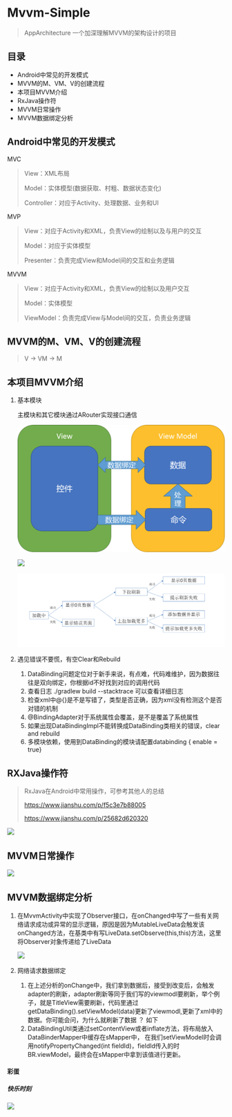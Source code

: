 # Mvvm-Simple

> AppArchitecture 一个加深理解MVVM的架构设计的项目

## 目录

* Android中常见的开发模式
* MVVM的M、VM、V的创建流程
* 本项目MVVM介绍
* RxJava操作符
* MVVM日常操作
* MVVM数据绑定分析



## Android中常见的开发模式

MVC

> View：XML布局
>
> Model：实体模型(数据获取、村粗、数据状态变化)
>
> Controller：对应于Activity、处理数据、业务和UI

MVP

> View：对应于Activity和XML，负责View的绘制以及与用户的交互
>
> Model：对应于实体模型
>
> Presenter：负责完成View和Model间的交互和业务逻辑

MVVM

> View：对应于Activity和XML，负责View的绘制以及用户交互
>
> Model：实体模型
>
> ViewModel：负责完成View与Model间的交互，负责业务逻辑

## MVVM的M、VM、V的创建流程

>  V -> VM -> M

## 本项目MVVM介绍

1. 基本模块

   主模块和其它模块通过ARouter实现接口通信

   ![](https://github.com/raojianxiong/Mvvm-Simple/blob/master/AppArchitecture/pictures/1.jpg)

   ![](https://github.com/raojianxiong/Mvvm-Simple/blob/master/AppArchitecture/pictures/2.jpg)

   ![](https://github.com/raojianxiong/Mvvm-Simple/blob/master/AppArchitecture/pictures/6.PNG)

2. 遇见错误不要慌，有空Clear和Rebuild

   1. DataBinding问题定位对于新手来说，有点难，代码难维护，因为数据往往是双向绑定，你根据id不好找到对应的调用代码
   2. 查看日志 ./gradlew build --stacktrace 可以查看详细日志
   3. 检查xml中@{}是不是写错了，类型是否正确，因为xml没有检测这个是否对错的机制
   4. @BindingAdapter对于系统属性会覆盖，是不是覆盖了系统属性
   5. 如果出现DataBindingImpl不能转换成DataBinding类相关的错误，clear and rebuild
   6. 多模块依赖，使用到DataBinding的模块请配置databinding { enable = true}

## RXJava操作符

> RxJava在Android中常用操作，可参考其他人的总结
>
> https://www.jianshu.com/p/f5c3e7b88005
>
> https://www.jianshu.com/p/25682d620320

![](https://github.com/raojianxiong/Mvvm-Simple/blob/master/AppArchitecture/pictures/3.jpg)

## MVVM日常操作

![](https://github.com/raojianxiong/Mvvm-Simple/blob/master/AppArchitecture/pictures/4.jpg)

## MVVM数据绑定分析

1. 在MvvmActivity中实现了Observer接口，在onChanged中写了一些有关网络请求成功或异常的显示逻辑，原因是因为MutableLiveData<ViewStatus>会触发该onChanged方法，在基类中有写LiveData.setObserve(this,this)方法，这里将Observer对象传递给了LiveData

   ![](https://github.com/raojianxiong/Mvvm-Simple/blob/master/AppArchitecture/pictures/7.jpg)

2. 网络请求数据绑定

   1. 在上述分析的onChange中，我们拿到数据后，接受到改变后，会触发adapter的刷新，adapter刷新等同于我们写的viewmodl要刷新，举个例子，就是TitleView需要刷新，代码里通过getDataBinding().setViewModel(data)更新了viewmodl,更新了xml中的数据。你可能会问，为什么就刷新了数据 ？ 如下
   2. DataBindingUtil类通过setContentView或者inflate方法，将布局放入DataBinderMapper中缓存在sMapper中， 在我们setViewModel时会调用notifyPropertyChanged(int fieldId)，fieldId传入的时BR.viewModel，最终会在sMapper中拿到该值进行更新。

#### 彩蛋

##### 快乐时刻

![](https://github.com/raojianxiong/Mvvm-Simple/blob/master/AppArchitecture/pictures/5.jpg)







































